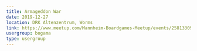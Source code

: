 ```yaml
---
title: Armageddon War
date: 2019-12-27
location: DRK Altenzentrum, Worms
link: https://www.meetup.com/Mannheim-Boardgames-Meetup/events/258133090/
usergroup: bogama
type: usergroup
---
```

